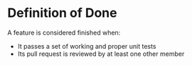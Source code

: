 # Definition of Done
A feature is considered finished when:
* It passes a set of working and proper unit tests  
* Its pull request is reviewed by at least one other member  
